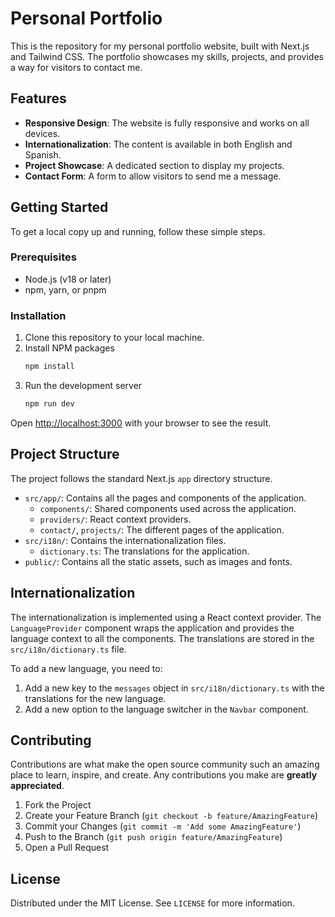 # Personal Portfolio

This is the repository for my personal portfolio website, built with Next.js and Tailwind CSS. The portfolio showcases my skills, projects, and provides a way for visitors to contact me.

## Features

-   **Responsive Design**: The website is fully responsive and works on all devices.
-   **Internationalization**: The content is available in both English and Spanish.
-   **Project Showcase**: A dedicated section to display my projects.
-   **Contact Form**: A form to allow visitors to send me a message.

## Getting Started

To get a local copy up and running, follow these simple steps.

### Prerequisites

-   Node.js (v18 or later)
-   npm, yarn, or pnpm

### Installation

1.  Clone this repository to your local machine.
2.  Install NPM packages
    ```sh
    npm install
    ```
3.  Run the development server
    ```sh
    npm run dev
    ```

Open [http://localhost:3000](http://localhost:3000) with your browser to see the result.

## Project Structure

The project follows the standard Next.js `app` directory structure.

-   `src/app/`: Contains all the pages and components of the application.
    -   `components/`: Shared components used across the application.
    -   `providers/`: React context providers.
    -   `contact/`, `projects/`: The different pages of the application.
-   `src/i18n/`: Contains the internationalization files.
    -   `dictionary.ts`: The translations for the application.
-   `public/`: Contains all the static assets, such as images and fonts.

## Internationalization

The internationalization is implemented using a React context provider. The `LanguageProvider` component wraps the application and provides the language context to all the components. The translations are stored in the `src/i18n/dictionary.ts` file.

To add a new language, you need to:

1.  Add a new key to the `messages` object in `src/i18n/dictionary.ts` with the translations for the new language.
2.  Add a new option to the language switcher in the `Navbar` component.

## Contributing

Contributions are what make the open source community such an amazing place to learn, inspire, and create. Any contributions you make are **greatly appreciated**.

1.  Fork the Project
2.  Create your Feature Branch (`git checkout -b feature/AmazingFeature`)
3.  Commit your Changes (`git commit -m 'Add some AmazingFeature'`)
4.  Push to the Branch (`git push origin feature/AmazingFeature`)
5.  Open a Pull Request

## License

Distributed under the MIT License. See `LICENSE` for more information.

